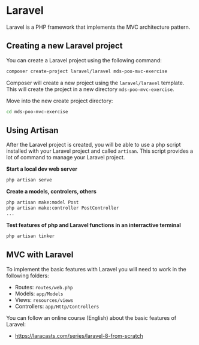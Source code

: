 # Laravel

Laravel is a PHP framework that implements the MVC architecture pattern.

## Creating a new Laravel project

You can create a Laravel project using the following command:
```bash
composer create-project laravel/laravel mds-poo-mvc-exercise

```

Composer will create a new project using the `laravel/laravel` template.  
This will create the project in a new directory `mds-poo-mvc-exercise`.  

Move into the new create project directory:
```bash
cd mds-poo-mvc-exercise
```

## Using Artisan

After the Laravel project is created, you will be able to use a php script installed with your Laravel project and called `artisan`.
This script provides a lot of command to manage your Laravel project.

**Start a local dev web server**
```bash
php artisan serve
```

**Create a models, controlers, others**
```bash
php artisan make:model Post
php artisan make:controller PostController
...
```

**Test features of php and Laravel functions in an interractive terminal**
```bash
php artisan tinker
```

## MVC with Laravel

To implement the basic features with Laravel you will need to work in the following folders:
- Routes: `routes/web.php`
- Models: `app/Models`
- Views: `resources/views`
- Controllers: `app/Http/Controllers`


You can follow an online course (English) about the basic features of Laravel:
- https://laracasts.com/series/laravel-8-from-scratch

